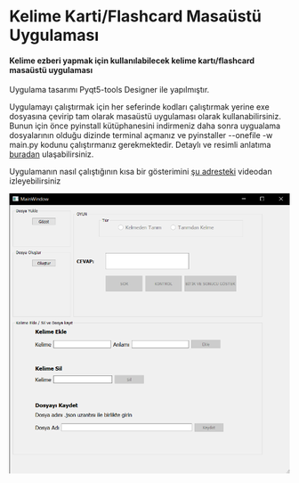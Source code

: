 # Kelime Karti/Flashcard Masaüstü Uygulaması

#### Kelime ezberi yapmak için kullanılabilecek kelime kartı/flashcard masaüstü uygulaması

Uygulama tasarımı Pyqt5-tools Designer ile yapılmıştır. 

Uygulamayı çalıştırmak için her seferinde kodları çalıştırmak yerine exe dosyasına çevirip tam olarak masaüstü uygulaması olarak kullanabilirsiniz. Bunun için önce pyinstall kütüphanesini indirmeniz daha sonra uygualama dosyalarının olduğu dizinde terminal açmanız ve pyinstaller --onefile -w main.py kodunu çalıştırmanız gerekmektedir. Detaylı ve resimli anlatıma [buradan](https://www.geeksforgeeks.org/convert-python-script-to-exe-file/) ulaşabilirsiniz.

Uygulamanın nasıl çalıştığının kısa bir gösterimini [şu adresteki](https://www.linkedin.com/feed/update/urn:li:activity:6693141751688921088/) videodan izleyebilirsiniz

![ekran resmi](Ekran_Alıntısı.PNG)
